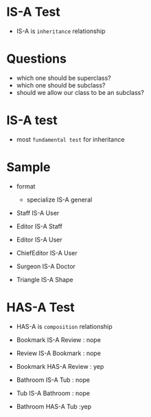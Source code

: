 # IS-A Test

- IS-A is `inheritance` relationship

# Questions

- which one should be superclass?
- which one should be subclass?
- should we allow our class to be an subclass?

# IS-A test

- most `fundamental test` for inheritance

# Sample

- format

  - specialize IS-A general

- Staff IS-A User
- Editor IS-A Staff
- Editor IS-A User
- ChiefEditor IS-A User
- Surgeon IS-A Doctor
- Triangle IS-A Shape

# HAS-A Test

- HAS-A is `composition` relationship

- Bookmark IS-A Review : nope
- Review IS-A Bookmark : nope
- Bookmark HAS-A Review : yep
- Bathroom IS-A Tub : nope
- Tub IS-A Bathroom : nope
- Bathroom HAS-A Tub :yep
